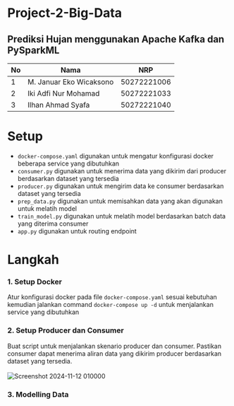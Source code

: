 # Project-2-Big-Data
## Prediksi Hujan menggunakan Apache Kafka dan PySparkML

| No | Nama | NRP |
|---|---|---|
| 1 | M. Januar Eko Wicaksono | 50272221006 |
| 2 | Iki Adfi Nur Mohamad | 50272221033 |
| 3 | Ilhan Ahmad Syafa | 50272221040 |

# Setup
- `docker-compose.yaml` digunakan untuk mengatur konfigurasi docker beberapa service yang dibutuhkan
- `consumer.py` digunakan untuk menerima data yang dikirim dari producer berdasarkan dataset yang tersedia
- `producer.py` digunakan untuk mengirim data ke consumer berdasarkan dataset yang tersedia
- `prep_data.py` digunakan untuk memisahkan data yang akan digunakan untuk melatih model
- `train_model.py` digunakan untuk melatih model berdasarkan batch data yang diterima consumer
- `app.py` digunakan untuk routing endpoint

# Langkah
### 1. Setup Docker
Atur konfigurasi docker pada file `docker-compose.yaml` sesuai kebutuhan kemudian jalankan command `docker-compose up -d` untuk menjalankan service yang dibutuhkan

### 2. Setup Producer dan Consumer
Buat script untuk menjalankan skenario producer dan consumer. Pastikan consumer dapat menerima aliran data yang dikirim producer berdasarkan dataset yang tersedia. <br><br>
![Screenshot 2024-11-12 010000](https://github.com/user-attachments/assets/edf7097d-0842-4054-8e3d-d20227eb01c5)

### 3. Modelling Data


